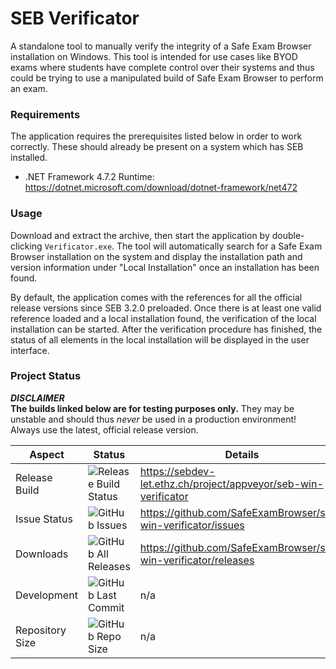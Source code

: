 # SEB Verificator

A standalone tool to manually verify the integrity of a Safe Exam Browser installation on Windows. This tool is intended for use cases like BYOD exams where students have complete control over their systems
and thus could be trying to use a manipulated build of Safe Exam Browser to perform an exam.

### Requirements

The application requires the prerequisites listed below in order to work correctly. These should already be present on a system which has SEB installed.

* .NET Framework 4.7.2 Runtime: https://dotnet.microsoft.com/download/dotnet-framework/net472

### Usage

Download and extract the archive, then start the application by double-clicking `Verificator.exe`. The tool will automatically search for a Safe Exam Browser installation on the system and display the
installation path and version information under "Local Installation" once an installation has been found.

By default, the application comes with the references for all the official release versions since SEB 3.2.0 preloaded. Once there is at least one valid reference loaded and a local installation found,
the verification of the local installation can be started. After the verification procedure has finished, the status of all elements in the local installation will be displayed in the user interface.

### Project Status

**_DISCLAIMER_**\
**The builds linked below are for testing purposes only.** They may be unstable and should thus _never_ be used in a production environment! Always use the latest, official release version.

| Aspect          | Status                                                                                                                | Details                                                         |
| --------------- | --------------------------------------------------------------------------------------------------------------------- | --------------------------------------------------------------- |
| Release Build   | ![Release Build Status](https://sebdev-let.ethz.ch/api/projects/status/pptmm2tt43scnj5w?svg=true)                     | https://sebdev-let.ethz.ch/project/appveyor/seb-win-verificator |
| Issue Status    | ![GitHub Issues](https://img.shields.io/github/issues/safeexambrowser/seb-win-verificator?logo=github)                | https://github.com/SafeExamBrowser/seb-win-verificator/issues   |
| Downloads       | ![GitHub All Releases](https://img.shields.io/github/downloads/safeexambrowser/seb-win-verificator/total?logo=github) | https://github.com/SafeExamBrowser/seb-win-verificator/releases |
| Development     | ![GitHub Last Commit](https://img.shields.io/github/last-commit/safeexambrowser/seb-win-verificator?logo=github)      | n/a                                                             |
| Repository Size | ![GitHub Repo Size](https://img.shields.io/github/repo-size/safeexambrowser/seb-win-verificator?logo=github)          | n/a                                                             |
